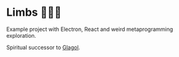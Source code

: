 # Limbs 👊💥💫

Example project with Electron, React and weird metaprogramming exploration.

Spiritual successor to [Glagol](https://github.com/egasimus/glagol).
